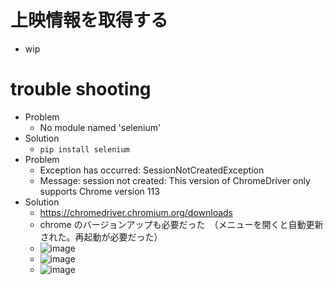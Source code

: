 # 上映情報を取得する
* wip

# trouble shooting
* Problem
  * No module named 'selenium'
* Solution
  * `pip install selenium`
* Problem
  * Exception has occurred: SessionNotCreatedException
  * Message: session not created: This version of ChromeDriver only supports Chrome version 113
* Solution
  * https://chromedriver.chromium.org/downloads
  * chrome のバージョンアップも必要だった　（メニューを開くと自動更新された。再起動が必要だった）
  * ![image](https://github.com/jamad/jamad.github.io/assets/949913/6194ca6c-5c55-421a-b92a-cbb1e4db462a)
  * ![image](https://github.com/jamad/jamad.github.io/assets/949913/de0cb40e-2ca7-4252-bc67-3f2a5603f77b)
  * ![image](https://github.com/jamad/jamad.github.io/assets/949913/71f413e4-bab6-4fce-9398-f1fa52d2e624)


